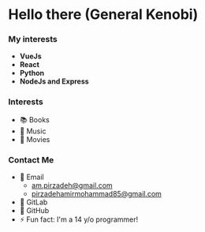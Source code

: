 
# Hello there (General Kenobi)

### My interests
- **VueJs**
- **React** 
- **Python**
- **NodeJs and Express**

### Interests
- :books: Books
- :musical_note: Music
- :movie_camera: Movies

### Contact Me
- :email: Email
	- am.pirzadeh@gmail.com
	- pirzadehamirmohammad85@gmail.com
- :fox_face: GitLab
- :octopus: GitHub
- :zap: Fun fact: I'm a 14 y/o programmer!
